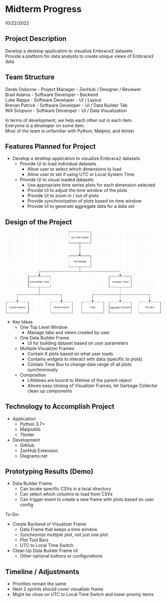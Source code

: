 # Midterm Progress
10/22/2022

## Project Description
Develop a desktop application to visualize Embrace2 datasets  
Provide a platform for data analysts to create unique views of Embrace2 data

## Team Structure
Derek Osborne - Project Manager - ZenHub / Designer / Reviewer  
Brad Adams - Software Developer - Backend  
Luke Rappa - Software Developer - UI / Layout  
Brenan Patrick - Software Developer - UI / Data Builder Tab  
Will Simpson -  Software Developer - UI / Data Visualization  

In terms of development, we help each other out in each item.  
Everyone is a developer on some item.  
Most of the team is unfamiliar with Python, Matplot, and tkinter

## Features Planned for Project
- Develop a desktop application to visualize Embrace2 datasets
  - Provide UI to load individual datasets
    - Allow user to select which dimensions to load
    - Allow user to set if using UTC or Local System Time
  - Provide UI to visual loaded datasets
    - Use appropriate time series plots for each dimension selected
    - Provide UI to adjust the time window of the plots
    - Provide UI to zoom in / out of plots
    - Provide synchronization of plots based on time window
    - Provide UI to generate aggregate data for a data set

## Design of the Project
![Top-Down Design](../diagrams/top_down_design.JPG)  
- Key Ideas
  - One Top Level Window
    - Manage tabs and views created by user
  - One Data Builder Frame
    - UI for building dataset based on user parameters
  - Multiple Visualizer Frames
    - Contain X plots based on what user loads
    - Contains widgets to interact with data (specific to plots)
    - Contain Time Box to change date range of all plots synchronously
  - Composition
    - Lifetimes are bound to lifetime of the parent object
    - Allows easy closing of Visualizer Frames, let Garbage Collector clean up components

## Technology to Accomplish Project
- Application
  - Python 3.7+
  - Matplotlib
  - Tkinter
- Development
  - GitHub
  - ZenHub Extension
  - Diagrams.net

## Prototyping Results (Demo)
- Data Builder Frame
  - Can locate specific CSVs in a local directory
  - Can select which columns to load from CSVs
  - Can trigger event to create a new frame with plots based on user config


To-Do:
- Create Backend of Visualizer Frame
  - Data Frame that keeps a time window
  - Synchronize multiple plot, not just one plot
  - Plot Tool Bars
  - UTC to Local Time Switch
- Clean Up Data Builder Frame UI
  - Other optional buttons or configurations

## Timeline / Adjustments
- Priorities remain the same
- Next 2 sprints should cover visualizer frame
- Might be close on UTC to Local Time Switch and lower priority items